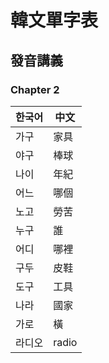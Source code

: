 # 韓文單字表

## 發音講義

### Chapter 2

한국어 | 中文
--- | ---
가구 | 家具
야구 | 棒球
나이 | 年紀
어느 | 哪個
노고 | 勞苦
누구 | 誰
어디 | 哪裡
구두 | 皮鞋
도구 | 工具
나라 | 國家
가로 | 橫
라디오 | radio
